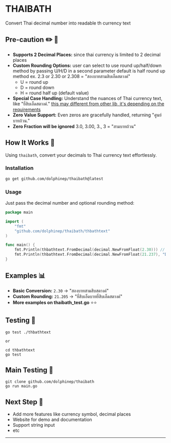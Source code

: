 # THAIBATH
Convert Thai decimal number into readable th currency text


## Pre-caution :pencil2: 🌟
- **Supports 2 Decimal Places:** since thai currency is limited to 2 decimal places
- **Custom Rounding Options:** user can select to use round up/half/down method by passing U/H/D in a second parameter default is half round up method ex. 2.3 or 2.30 or 2.308 = "สองบาทสามสิบเอ็ดสตางค์"
    - U = round up
    - D = round down
    - H = round half up (default value)
- **Special Case Handling:** Understand the nuances of Thai currency text, like "ยี่สิบเอ็ดสตางค์." <ins>this may different from other lib, it's depending on the requirements</ins>
- **Zero Value Support:** Even zeros are gracefully handled, returning "ศูนย์บาทถ้วน."
- **Zero Fraction will be ignored** 3.0, 3.00, 3., 3 = "สามบาทถ้วน"


## How It Works 🎯

Using `thaibath`, convert your decimals to Thai currency text effortlessly. 

### Installation

```sh
go get github.com/dolphinep/thaibath@latest
```

### Usage

Just pass the decimal number and optional rounding method:

```go
package main

import (
    "fmt"
    "github.com/dolphinep/thaibath/thbathtext"
)

func main() {
    fmt.Println(thbathtext.FromDecimal(decimal.NewFromFloat(2.30))) // Output: สองบาทสามสิบเอ็ดสตางค์
    fmt.Println(thbathtext.FromDecimal(decimal.NewFromFloat(21.237), "D")) // Output: ยี่สิบเอ็ดบาทยี่สิบสามสตางค์ 
}
```

## Examples 📊

- **Basic Conversion:** `2.30` → "สองบาทสามสิบสตางค์"
- **Custom Rounding:** `21.205` → "ยี่สิบเอ็ดบาทยี่สิบเอ็ดสตางค์"
- **More examples on thaibath_test.go** ⭐️⭐️

## Testing 🧪
```
go test ./thbathtext 

or

cd thbathtext
go test 
```

## Main Testing 🧪
```
git clone github.com/dolphinep/thaibath
go run main.go
```

## Next Step 🚀
- Add more features like currency symbol, decimal places
- Website for demo and documentation
- Support string input
- etc
---
